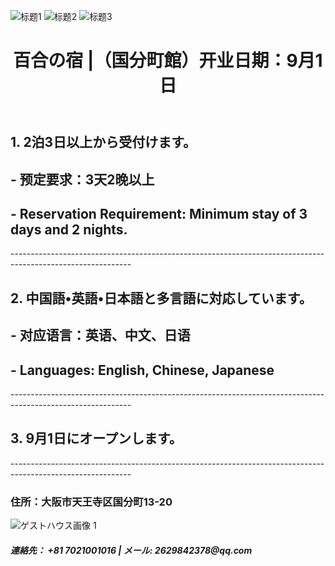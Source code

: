 ![标题1](https://img.shields.io/badge/welcome...to...my...homepage-ffcc00?style=for-the-badge)
![标题2](https://img.shields.io/badge/欢迎来到我的民宿主页-ffcc01?style=for-the-badge)
![标题3](https://img.shields.io/badge/私の民宿へようこそ-ffcc00?style=for-the-badge)
<body>
    <header>
        <h1>百合の宿 |（国分町館）开业日期：9月1日 </h1>
    </header>       
<h2>1. 2泊3日以上から受付けます。</h2>
<h2> - 预定要求：3天2晚以上</h2>
<h2> - Reservation Requirement: Minimum stay of 3 days and 2 nights.</h2>
------------------------------------------------------------------------------------------------------------
<h2>2. 中国語•英語•日本語と多言語に対応しています。</h2>
<h2> - 对应语言：英语、中文、日语</h2>
<h2> - Languages: English, Chinese, Japanese</h2>
------------------------------------------------------------------------------------------------------------
<h2>3. 9月1日にオープンします。</h2>
------------------------------------------------------------------------------------------------------------

<h3>住所：大阪市天王寺区国分町13-20</h3>
<div class="image-gallery">
            <img src="https://imgur.com/FnXLVG1.jpeg" alt="ゲストハウス画像 1">
<footer>    
<h5>連絡先： +81 7021001016    |    メール: 2629842378@qq.com</h5>
<footer>

